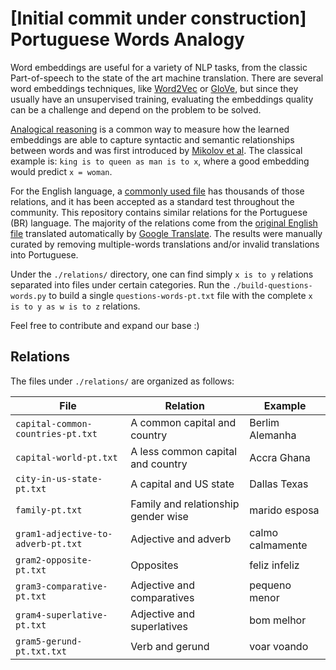 # [Initial commit under construction] Portuguese Words Analogy

Word embeddings are useful for a variety of NLP tasks, from the classic Part-of-speech to the state of the art machine translation. There are several word embeddings techniques, like [Word2Vec](https://papers.nips.cc/paper/5021-distributed-representations-of-words-and-phrases-and-their-compositionality.pdf) or [GloVe](http://nlp.stanford.edu/projects/glove/), but since they usually have an unsupervised training, evaluating the embeddings quality can be a challenge and depend on the problem to be solved.

[Analogical reasoning](https://www.tensorflow.org/versions/r0.11/tutorials/word2vec/index.html#evaluating-embeddings-analogical-reasoning) is a common way to measure how the learned embeddings are able to capture syntactic and semantic relationships between words and was first introduced by [Mikolov et al](http://msr-waypoint.com/en-us/um/people/gzweig/Pubs/NAACL2013Regularities.pdf). The classical example is: `king is to queen as man is to x`, where a good embedding would predict `x = woman`.

For the English language, a [commonly used file](http://download.tensorflow.org/data/questions-words.txt) has thousands of those relations, and it has been accepted as a standard test throughout the community. This repository contains similar relations for the Portuguese (BR) language. The majority of the relations come from the [original English file](http://download.tensorflow.org/data/questions-words.txt) translated automatically by [Google Translate](https://translate.google.com/). The results were manually curated by removing multiple-words translations and/or invalid translations into Portuguese.

Under the `./relations/` directory, one can find simply `x is to y` relations separated into files under certain categories. Run the `./build-questions-words.py` to build a single `questions-words-pt.txt` file with the complete `x is to y as w is to z` relations.

Feel free to contribute and expand our base :)

## Relations
The files under `./relations/` are organized as follows:

| File                               | Relation                            | Example          |
| ---------------------------------- | ----------------------------------- |----------------- |
| `capital-common-countries-pt.txt`  | A common capital and country        | Berlim Alemanha  |
| `capital-world-pt.txt`             | A less common capital and country   | Accra Ghana      |
| `city-in-us-state-pt.txt`          | A capital and US state              | Dallas Texas     |
| `family-pt.txt`                    | Family and relationship gender wise | marido esposa    |
| `gram1-adjective-to-adverb-pt.txt` | Adjective and adverb                | calmo calmamente |
| `gram2-opposite-pt.txt`            | Opposites                           | feliz infeliz    |
| `gram3-comparative-pt.txt`         | Adjective and comparatives          | pequeno menor    |
| `gram4-superlative-pt.txt`         | Adjective and superlatives          | bom melhor       |
| `gram5-gerund-pt.txt.txt`          | Verb and gerund                     | voar voando      |